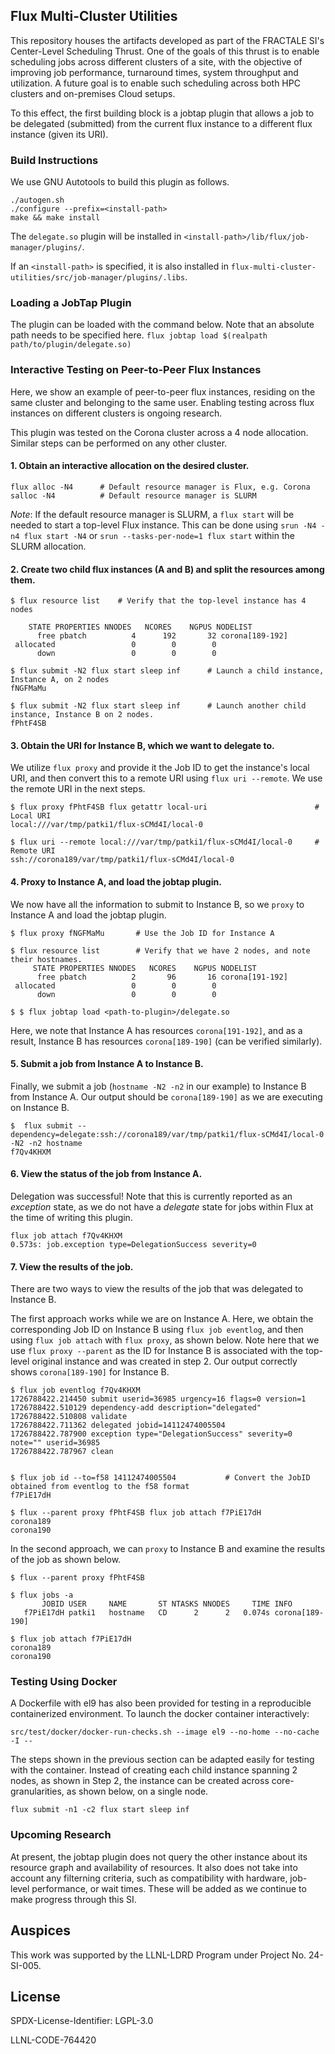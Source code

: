 ## Flux Multi-Cluster Utilities
This repository houses the artifacts developed as part of the 
FRACTALE SI's Center-Level Scheduling Thrust. 
One of the goals of this thrust is to enable scheduling jobs across different 
clusters of a site, with the objective of 
improving job performance, turnaround times, system throughput and utilization. 
A future goal is to enable such scheduling across both HPC clusters and on-premises 
Cloud setups.

To this effect, the first building block is a jobtap plugin 
that allows a job to be delegated (submitted) from the 
current flux instance to a different flux instance (given its URI).

### Build Instructions

We use GNU Autotools to build this plugin as follows.

```
./autogen.sh
./configure --prefix=<install-path>
make && make install
```
The `delegate.so` plugin will be installed in `<install-path>/lib/flux/job-manager/plugins/`.

If an `<install-path>` is specified, it is also installed in `flux-multi-cluster-utilities/src/job-manager/plugins/.libs`.

### Loading a JobTap Plugin
The plugin can be loaded with the command below. 
Note that an absolute path needs to be specified here. 
`flux jobtap load $(realpath path/to/plugin/delegate.so)`

### Interactive Testing on Peer-to-Peer Flux Instances

Here, we show an example of peer-to-peer flux instances, residing on the same cluster
and belonging to the same user. Enabling testing across flux instances on different clusters
is ongoing research. 

This plugin was tested on the Corona cluster across a 4 node allocation.
Similar steps can be performed on any other cluster. 

#### 1. Obtain an interactive allocation on the desired cluster.
```
flux alloc -N4      # Default resource manager is Flux, e.g. Corona
salloc -N4          # Default resource manager is SLURM
```
_Note_: If the default resource manager is SLURM, a `flux start` will be needed to start a top-level Flux instance.
This can be done using `srun -N4 -n4 flux start -N4` or `srun --tasks-per-node=1 flux start` within the SLURM allocation.

#### 2. Create two child flux instances (A and B) and split the resources among them. 

```
$ flux resource list    # Verify that the top-level instance has 4 nodes

    STATE PROPERTIES NNODES   NCORES    NGPUS NODELIST
      free pbatch          4      192       32 corona[189-192]
 allocated                 0        0        0 
      down                 0        0        0 

$ flux submit -N2 flux start sleep inf      # Launch a child instance, Instance A, on 2 nodes 
fNGFMaMu

$ flux submit -N2 flux start sleep inf      # Launch another child instance, Instance B on 2 nodes. 
fPhtF4SB
```

#### 3. Obtain the URI for Instance B, which we want to delegate to.
We utilize `flux proxy` and provide it the Job ID to get the instance's local URI,
and then convert this to a remote URI using `flux uri --remote`. We use the remote URI
in the next steps.

```
$ flux proxy fPhtF4SB flux getattr local-uri                        # Local URI
local:///var/tmp/patki1/flux-sCMd4I/local-0

$ flux uri --remote local:///var/tmp/patki1/flux-sCMd4I/local-0     # Remote URI
ssh://corona189/var/tmp/patki1/flux-sCMd4I/local-0
```

#### 4. Proxy to Instance A, and load the jobtap plugin.
We now have all the information to submit to Instance B,  so we `proxy` to 
Instance A and load the jobtap plugin. 

```
$ flux proxy fNGFMaMu       # Use the Job ID for Instance A

$ flux resource list        # Verify that we have 2 nodes, and note their hostnames.
     STATE PROPERTIES NNODES   NCORES    NGPUS NODELIST
      free pbatch          2       96       16 corona[191-192]
 allocated                 0        0        0 
      down                 0        0        0 

$ $ flux jobtap load <path-to-plugin>/delegate.so 
```
Here, we note that Instance A has resources `corona[191-192]`, and as a result, 
Instance B has resources `corona[189-190]` (can be verified similarly). 

#### 5. Submit a job from Instance A to Instance B.
Finally, we submit a job (`hostname -N2 -n2` in our example) 
to Instance B from Instance A. Our output should be `corona[189-190]` as we are 
executing on Instance B. 

```
$  flux submit --dependency=delegate:ssh://corona189/var/tmp/patki1/flux-sCMd4I/local-0 -N2 -n2 hostname
f7Qv4KHXM
```

#### 6. View the status of the job from Instance A.
Delegation was successful! Note that this is currently reported 
as an _exception_ state, as we do not have a _delegate_ state for jobs
within Flux at the time of writing this plugin. 

```
flux job attach f7Qv4KHXM
0.573s: job.exception type=DelegationSuccess severity=0 
```

#### 7. View the results of the job.

There are two ways to view the results of the job that was delegated to Instance B.

The first approach works while we are on Instance A. 
Here, we obtain the corresponding Job ID on Instance B using `flux job eventlog`, 
and then using `flux job attach` with `flux proxy`, as shown below. 
Note here that we use `flux proxy --parent` as the ID for
Instance B is associated with the top-level original instance and was created in step 2. 
Our output correctly shows `corona[189-190]` for Instance B. 

```
$ flux job eventlog f7Qv4KHXM
1726788422.214450 submit userid=36985 urgency=16 flags=0 version=1
1726788422.510129 dependency-add description="delegated"
1726788422.510808 validate
1726788422.711362 delegated jobid=14112474005504
1726788422.787900 exception type="DelegationSuccess" severity=0 note="" userid=36985
1726788422.787967 clean


$ flux job id --to=f58 14112474005504           # Convert the JobID obtained from eventlog to the f58 format
f7PiE17dH

$ flux --parent proxy fPhtF4SB flux job attach f7PiE17dH
corona189
corona190
```

In the second approach, we can `proxy` to Instance B and examine the results of the job
as shown below.

```
$ flux --parent proxy fPhtF4SB 

$ flux jobs -a
       JOBID USER     NAME       ST NTASKS NNODES     TIME INFO
   f7PiE17dH patki1   hostname   CD      2      2   0.074s corona[189-190]

$ flux job attach f7PiE17dH
corona189
corona190
```

### Testing Using Docker

A Dockerfile with el9 has also been provided for testing in a reproducible containerized environment.
To launch the docker container interactively:
```
src/test/docker/docker-run-checks.sh --image el9 --no-home --no-cache -I --
``` 

The steps shown in the previous section can be adapted easily for testing with the container. 
Instead of creating each child instance spanning 2 nodes, as shown in Step 2, 
the instance can be created across core-granularities, as shown below, on a single node.

```
flux submit -n1 -c2 flux start sleep inf
```

### Upcoming Research

At present, the jobtap plugin does not query the other instance 
about its resource graph and availability of resources. It also 
does not take into account any filterning criteria, such as 
compatibility with hardware, job-level performance, or wait times. 
These will be added as we continue to make progress through this SI. 

## Auspices

This work was supported by the LLNL-LDRD Program under Project No. 24-SI-005.

## License

SPDX-License-Identifier: LGPL-3.0

LLNL-CODE-764420

